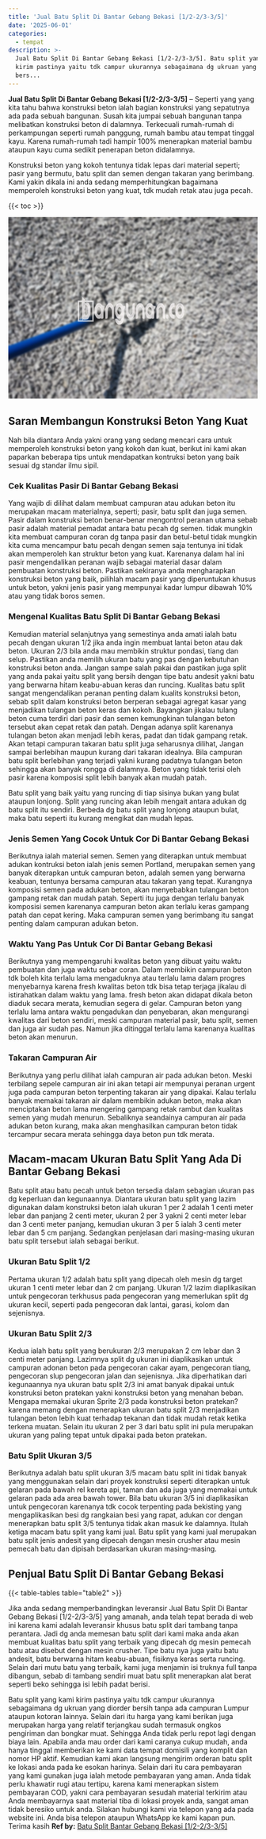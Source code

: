 ```yaml
---
title: 'Jual Batu Split Di Bantar Gebang Bekasi [1/2-2/3-3/5]'
date: '2025-06-01'
categories:
  - tempat
description: >-
  Jual Batu Split Di Bantar Gebang Bekasi [1/2-2/3-3/5]. Batu split yang kami
  kirim pastinya yaitu tdk campur ukurannya sebagaimana dg ukruan yang diorder
  bers...
---
```


**Jual Batu Split Di Bantar Gebang Bekasi \[1/2-2/3-3/5\]** – Seperti yang yang kita tahu bahwa konstruksi beton ialah bagian konstruksi yang sepatutnya ada pada sebuah bangunan. Susah kita jumpai sebuah bangunan tanpa melibatkan konstruksi beton di dalamnya. Terkecuali rumah-rumah di perkampungan seperti rumah panggung, rumah bambu atau tempat tinggal kayu. Karena rumah-rumah tadi hampir 100% menerapkan material bambu ataupun kayu cuma sedikit penerapan beton didalamnya.

Konstruksi beton yang kokoh tentunya tidak lepas dari material seperti; pasir yang bermutu, batu split dan semen dengan takaran yang berimbang. Kami yakin dikala ini anda sedang memperhitungkan bagaimana memperoleh konstruksi beton yang kuat, tdk mudah retak atau juga pecah.

{{< toc >}}

![Jual Batu Split Di Bantar Gebang Bekasi [1/2-2/3-3/5]](/images/jual-batu-split-40.png)

## Saran Membangun Konstruksi Beton Yang Kuat

Nah bila diantara Anda yakni orang yang sedang mencari cara untuk memperoleh konstruksi beton yang kokoh dan kuat, berikut ini kami akan paparkan beberapa tips untuk mendapatkan kontruksi beton yang baik sesuai dg standar ilmu sipil.

### Cek Kualitas Pasir Di Bantar Gebang Bekasi

Yang wajib di dilihat dalam membuat campuran atau adukan beton itu merupakan macam materialnya, seperti; pasir, batu split dan juga semen. Pasir dalam konstruksi beton benar-benar mengontrol peranan utama sebab pasir adalah material pemadat antara batu pecah dg semen. tidak mungkin kita membuat campuran coran dg tanpa pasir dan betul-betul tidak mungkin kita cuma mencampur batu pecah dengan semen saja tentunya ini tidak akan memperoleh kan struktur beton yang kuat. Karenanya dalam hal ini pasir mengendalikan peranan wajib sebagai material dasar dalam pembuatan konstruksi beton. Pastikan sekiranya anda mengharapkan konstruksi beton yang baik, pilihlah macam pasir yang diperuntukan khusus untuk beton, yakni jenis pasir yang mempunyai kadar lumpur dibawah 10% atau yang tidak boros semen.

### Mengenal Kualitas Batu Split Di Bantar Gebang Bekasi

Kemudian material selanjutnya yang semestinya anda amati ialah batu pecah dengan ukuran 1/2 jika anda ingin membuat lantai beton atau dak beton. Ukuran 2/3 bila anda mau membikin struktur pondasi, tiang dan selup. Pastikan anda memilih ukuran batu yang pas dengan kebutuhan konstruksi beton anda. Jangan sampe salah pakai dan pastikan juga split yang anda pakai yaitu split yang bersih dengan tipe batu andesit yakni batu yang berwarna hitam keabu-abuan keras dan runcing. Kualitas batu split sangat mengendalikan peranan penting dalam kualits konstruksi beton, sebab split dalam konstruksi beton berperan sebagai agregat kasar yang menjadikan tulangan beton keras dan kokoh. Bayangkan jikalau tulang beton cuma terdiri dari pasir dan semen kemungkinan tulangan beton tersebut akan cepat retak dan patah. Dengan adanya split karenanya tulangan beton akan menjadi lebih keras, padat dan tidak gampang retak. Akan tetapi campuran takaran batu split juga seharusnya dilihat, Jangan sampai berlebihan maupun kurang dari takaran idealnya. Bila campuran batu split berlebihan yang terjadi yakni kurang padatnya tulangan beton sehingga akan banyak rongga di dalamnya. Beton yang tidak terisi oleh pasir karena komposisi split lebih banyak akan mudah patah.

Batu split yang baik yaitu yang runcing di tiap sisinya bukan yang bulat ataupun lonjong. Split yang runcing akan lebih mengait antara adukan dg batu split itu sendiri. Berbeda dg batu split yang lonjong ataupun bulat, maka batu seperti itu kurang mengikat dan mudah lepas.

### Jenis Semen Yang Cocok Untuk Cor Di Bantar Gebang Bekasi

Berikutnya ialah material semen. Semen yang diterapkan untuk membuat adukan kontruksi beton ialah jenis semen Portland, merupakan semen yang banyak diterapkan untuk campuran beton, adalah semen yang berwarna keabuan, tentunya bersama campuran atau takaran yang tepat. Kurangnya komposisi semen pada adukan beton, akan menyebabkan tulangan beton gampang retak dan mudah patah. Seperti itu juga dengan terlalu banyak komposisi semen karenanya campuran beton akan terlalu keras gampang patah dan cepat kering. Maka campuran semen yang berimbang itu sangat penting dalam campuran adukan beton.

### Waktu Yang Pas Untuk Cor Di Bantar Gebang Bekasi

Berikutnya yang mempengaruhi kwalitas beton yang dibuat yaitu waktu pembuatan dan juga waktu sebar coran. Dalam membikin campuran beton tdk boleh kita terlalu lama mengaduknya atau terlalu lama dalam progres menyebarnya karena fresh kwalitas beton tdk bisa tetap terjaga jikalau di istirahatkan dalam waktu yang lama. fresh beton akan didapat dikala beton diaduk secara merata, kemudian segera di gelar. Campuran beton yang terlalu lama antara waktu pengadukan dan penyebaran, akan mengurangi kwalitas dari beton sendiri, meski campuran material pasir, batu split, semen dan juga air sudah pas. Namun jika ditinggal terlalu lama karenanya kualitas beton akan menurun.

### Takaran Campuran Air

Berikutnya yang perlu dilihat ialah campuran air pada adukan beton. Meski terbilang sepele campuran air ini akan tetapi air mempunyai peranan urgent juga pada campuran beton terpenting takaran air yang dipakai. Kalau terlalu banyak memakai takaran air dalam membikin adukan beton, maka akan menciptakan beton lama mengering gampang retak rambut dan kualitas semen yang mudah menurun. Sebaliknya seandainya campuran air pada adukan beton kurang, maka akan menghasilkan campuran beton tidak tercampur secara merata sehingga daya beton pun tdk merata.

## Macam-macam Ukuran Batu Split Yang Ada Di Bantar Gebang Bekasi

Batu split atau batu pecah untuk beton tersedia dalam sebagian ukuran pas dg keperluan dan kegunaannya. Diantara ukuran batu split yang lazim digunakan dalam konstruksi beton ialah ukuran 1 per 2 adalah 1 centi meter lebar dan panjang 2 centi meter, ukuran 2 per 3 yakni 2 centi meter lebar dan 3 centi meter panjang, kemudian ukuran 3 per 5 ialah 3 centi meter lebar dan 5 cm panjang. Sedangkan penjelasan dari masing-masing ukuran batu split tersebut ialah sebagai berikut.

### Ukuran Batu Split 1/2

Pertama ukuran 1/2 adalah batu split yang dipecah oleh mesin dg target ukuran 1 centi meter lebar dan 2 cm panjang. Ukuran 1/2 lazim diaplikasikan untuk pengecoran terkhusus pada pengecoran yang memerlukan split dg ukuran kecil, seperti pada pengecoran dak lantai, garasi, kolom dan sejenisnya.

### Ukuran Batu Split 2/3

Kedua ialah batu split yang berukuran 2/3 merupakan 2 cm lebar dan 3 centi meter panjang. Lazimnya split dg ukuran ini diaplikasikan untuk campuran adonan beton pada pengecoran cakar ayam, pengecoran tiang, pengecoran slup pengecoran jalan dan sejenisnya. Jika diperhatikan dari kegunaannya nya ukuran batu split 2/3 ini amat banyak dipakai untuk konstruksi beton pratekan yakni konstruksi beton yang menahan beban. Mengapa memakai ukuran Sprite 2/3 pada konstruksi beton pratekan? karena memang dengan menerapkan ukuran batu split 2/3 menjadikan tulangan beton lebih kuat terhadap tekanan dan tidak mudah retak ketika terkena muatan. Selain itu ukuran 2 per 3 dari batu split ini pula merupakan ukuran yang paling tepat untuk dipakai pada beton pratekan.

### Batu Split Ukuran 3/5

Berikutnya adalah batu split ukuran 3/5 macam batu split ini tidak banyak yang menggunakan selain dari proyek konstruksi seperti diterapkan untuk gelaran pada bawah rel kereta api, taman dan ada juga yang memakai untuk gelaran pada ada area bawah tower. Bila batu ukuran 3/5 ini diaplikasikan untuk pengecoran karenanya tdk cocok terpenting pada bekisting yang mengaplikasikan besi dg rangkaian besi yang rapat, adukan cor dengan menerapkan batu split 3/5 tentunya tidak akan masuk ke dalamnya. Itulah ketiga macam batu split yang kami jual. Batu split yang kami jual merupakan batu split jenis andesit yang dipecah dengan mesin crusher atau mesin pemecah batu dan dipisah berdasarkan ukuran masing-masing.

## Penjual Batu Split Di Bantar Gebang Bekasi

{{< table-tables table="table2" >}}

Jika anda sedang memperbandingkan leveransir Jual Batu Split Di Bantar Gebang Bekasi \[1/2-2/3-3/5\] yang amanah, anda telah tepat berada di web ini karena kami adalah leveransir khusus batu split dari tambang tanpa perantara. Jadi dg anda memesan batu split dari kami maka anda akan membuat kualitas batu split yang terbaik yang dipecah dg mesin pemecah batu atau disebut dengan mesin crusher. Tipe batu nya juga yaitu batu andesit, batu berwarna hitam keabu-abuan, fisiknya keras serta runcing. Selain dari mutu batu yang terbaik, kami juga menjamin isi truknya full tanpa dibangun, sebab di tambang sendiri muat batu split menerapkan alat berat seperti beko sehingga isi lebih padat berisi.

Batu split yang kami kirim pastinya yaitu tdk campur ukurannya sebagaimana dg ukruan yang diorder bersih tanpa ada campuran Lumpur ataupun kotoran lainnya. Selain dari itu harga yang kami berikan juga merupakan harga yang relatif terjangkau sudah termasuk ongkos pengiriman dan bongkar muat. Sehingga Anda tidak perlu repot lagi dengan biaya lain. Apabila anda mau order dari kami caranya cukup mudah, anda hanya tinggal memberikan ke kami data tempat domisili yang komplit dan nomor HP aktif. Kemudian kami akan langsung mengirim orderan batu split ke lokasi anda pada ke esokan harinya. Selain dari itu cara pembayaran yang kami gunakan juga ialah metode pembayaran yang aman. Anda tidak perlu khawatir rugi atau tertipu, karena kami menerapkan sistem pembayaran COD, yakni cara pembayaran sesudah material terkirim atau Anda membayarnya saat material tiba di lokasi proyek anda, sangat aman tidak beresiko untuk anda. Silakan hubungi kami via telepon yang ada pada website ini. Anda bisa telepon ataupun WhatsApp ke kami kapan pun. Terima kasih
**Ref by:** [Batu Split Bantar Gebang Bekasi [1/2-2/3-3/5]](https://id.wikipedia.org/wiki/Batu)
